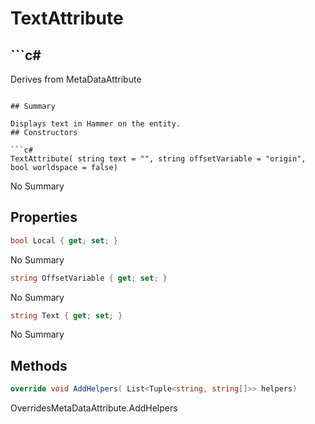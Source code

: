 # TextAttribute

## ```c#
Derives from MetaDataAttribute
```

## Summary

Displays text in Hammer on the entity.
## Constructors

```c#
TextAttribute( string text = "", string offsetVariable = "origin", bool worldspace = false) 
```
No Summary
## Properties

```c#
bool Local { get; set; } 
```
No Summary
```c#
string OffsetVariable { get; set; } 
```
No Summary
```c#
string Text { get; set; } 
```
No Summary
## Methods

```c#
override void AddHelpers( List<Tuple<string, string[]>> helpers) 
```
OverridesMetaDataAttribute.AddHelpers
